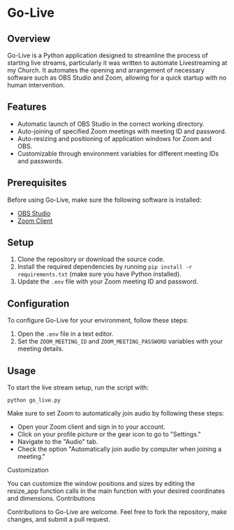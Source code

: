 # Go-Live

## Overview
Go-Live is a Python application designed to streamline the process of starting live streams, particularly it was written to automate Livestreaming at my Church. It automates the opening and arrangement of necessary software such as OBS Studio and Zoom, allowing for a quick startup with no human intervention.

## Features
- Automatic launch of OBS Studio in the correct working directory.
- Auto-joining of specified Zoom meetings with meeting ID and password.
- Auto-resizing and positioning of application windows for Zoom and OBS.
- Customizable through environment variables for different meeting IDs and passwords.

## Prerequisites
Before using Go-Live, make sure the following software is installed:
- [OBS Studio](https://obsproject.com/)
- [Zoom Client](https://zoom.us/download)

## Setup
1. Clone the repository or download the source code.
2. Install the required dependencies by running `pip install -r requirements.txt` (make sure you have Python installed).
3. Update the `.env` file with your Zoom meeting ID and password.

## Configuration
To configure Go-Live for your environment, follow these steps:
1. Open the `.env` file in a text editor.
2. Set the `ZOOM_MEETING_ID` and `ZOOM_MEETING_PASSWORD` variables with your meeting details.

## Usage

To start the live stream setup, run the script with:

`python go_live.py`

Make sure to set Zoom to automatically join audio by following these steps:

- Open your Zoom client and sign in to your account.
- Click on your profile picture or the gear icon to go to "Settings."
- Navigate to the "Audio" tab.
- Check the option "Automatically join audio by computer when joining a meeting."

Customization

You can customize the window positions and sizes by editing the resize_app function calls in the main function with your desired coordinates and dimensions.
Contributions

Contributions to Go-Live are welcome. Feel free to fork the repository, make changes, and submit a pull request.
